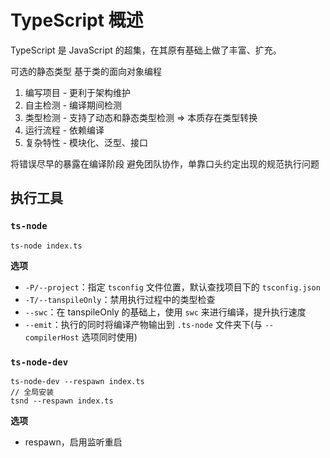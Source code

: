 # TypeScript 概述

TypeScript 是 JavaScript 的超集，在其原有基础上做了丰富、扩充。

可选的静态类型
基于类的面向对象编程

1. 编写项目 - 更利于架构维护
2. 自主检测 - 编译期间检测
3. 类型检测 - 支持了动态和静态类型检测 => 本质存在类型转换
4. 运行流程 - 依赖编译
5. 复杂特性 - 模块化、泛型、接口

将错误尽早的暴露在编译阶段
避免团队协作，单靠口头约定出现的规范执行问题 

## 执行工具
### `ts-node`

`ts-node index.ts`

**选项**
- `-P/--project`：指定 `tsconfig` 文件位置，默认查找项目下的 `tsconfig.json`
- `-T/--tanspileOnly`：禁用执行过程中的类型检查
- `--swc`：在 tanspileOnly 的基础上，使用 `swc` 来进行编译，提升执行速度
- `--emit`：执行的同时将编译产物输出到 `.ts-node` 文件夹下(与 `--compilerHost` 选项同时使用)

### `ts-node-dev`

```
ts-node-dev --respawn index.ts
// 全局安装
tsnd --respawn index.ts
```

**选项**
- respawn，启用监听重启